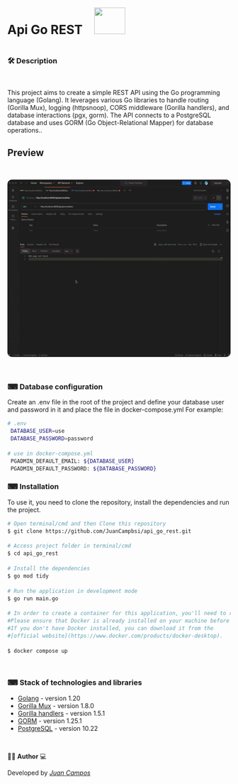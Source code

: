 <div style="width:100%; display: flex; align-items: center;">
  <h1>Api Go REST
   <img src="https://cdn.jsdelivr.net/gh/devicons/devicon/icons/go/go-original-wordmark.svg" height="60" width="70" style="margin-bottom: -15px; z-index: -10; margin-left: 1.25rem"/>
  </h1> 
</div>



### 🛠  Description   

</br>

This project aims to create a simple REST API using the Go programming language (Golang). It leverages various Go libraries to handle routing (Gorilla Mux), logging (httpsnoop), CORS middleware (Gorilla handlers), and database interactions (pgx, gorm). The API connects to a PostgreSQL database and uses GORM (Go Object-Relational Mapper) for database operations..


## Preview 

</br>

<p align="center">
  <kbd>
 <img width="800" style="border-radius: 10px" height="400" src="https://github.com/JuanCampbsi/Preview_README/blob/231351c52b68b6a15709ce89888a400552c44fc3/assets/api_rest_go.gif" alt="Intro"> 
  </kbd>
  </br>
</p>

</br>

### ⌨ Database configuration
Create an .env file in the root of the project and define your database user and password in it and place the file in docker-compose.yml
For example:

```bash
# .env
 DATABASE_USER=use
 DATABASE_PASSWORD=password

# use in docker-compose.yml 
 PGADMIN_DEFAULT_EMAIL: ${DATABASE_USER}
 PGADMIN_DEFAULT_PASSWORD: ${DATABASE_PASSWORD}   

```

### ⌨ Installation
To use it, you need to clone the repository, install the dependencies and run the project.

```bash
# Open terminal/cmd and then Clone this repository
$ git clone https://github.com/JuanCampbsi/api_go_rest.git

# Access project folder in terminal/cmd
$ cd api_go_rest

# Install the dependencies
$ go mod tidy

# Run the application in development mode
$ go run main.go

# In order to create a container for this application, you'll need to run Docker command. 
#Please ensure that Docker is already installed on your machine before proceeding. 
#If you don't have Docker installed, you can download it from the 
#[official website](https://www.docker.com/products/docker-desktop).

$ docker compose up                                 

```

</br>	

### ⌨ Stack of technologies and libraries

-   [Golang](https://go.dev/doc/) - version 1.20
-   [Gorilla Mux](https://github.com/gorilla/mux/) - version 1.8.0
-   [Gorilla handlers](https://github.com/gorilla/handlers/) - version 1.5.1
-   [GORM](https://gorm.io/gorm ) - version 1.25.1
-   [PostgreSQL](https://www.postgresql.org/download/) - version 10.22 
 
</br>

👨‍💻 **Author** 💻

Developed by [_Juan Campos_](https://www.linkedin.com/in/juancampos-ferreira/)